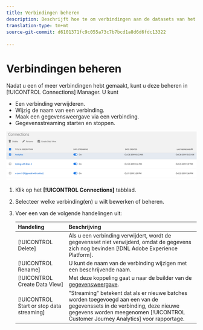 ```yaml
---
title: Verbindingen beheren
description: Beschrijft hoe te om verbindingen aan de datasets van het Platform te beheren.
translation-type: tm+mt
source-git-commit: d6101371fc9c055a73c7b7bcd1a8d6d6fdc13322

---
```



# Verbindingen beheren

Nadat u een of meer verbindingen hebt gemaakt, kunt u deze beheren in [!UICONTROL Connections] Manager. U kunt

* Een verbinding verwijderen.
* Wijzig de naam van een verbinding.
* Maak een gegevensweergave via een verbinding.
* Gegevensstreaming starten en stoppen.

![Verbindingsbeheer](assets/connections-manager.png)

1. Klik op het **[!UICONTROL Connections]** tabblad.

2. Selecteer welke verbinding(en) u wilt bewerken of beheren.

3. Voer een van de volgende handelingen uit:

   | Handeling | Beschrijving |
   |---|---|
   | [!UICONTROL Delete] | Als u een verbinding verwijdert, wordt de gegevensset niet verwijderd, omdat de gegevens zich nog bevinden [!DNL Adobe Experience Platform]. |
   | [!UICONTROL Rename] | U kunt de naam van de verbinding wijzigen met een beschrijvende naam. |
   | [!UICONTROL Create Data View] | Met deze koppeling gaat u naar de builder van de [gegevensweergave](/help/data-views/create-dataview.md). |
   | [!UICONTROL Start or stop data streaming] | &quot;Streaming&quot; betekent dat als er nieuwe batches worden toegevoegd aan een van de gegevenssets in de verbinding, deze nieuwe gegevens worden meegenomen [!UICONTROL Customer Journey Analytics] voor rapportage. |


